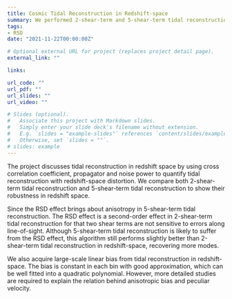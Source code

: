 ```yaml
---
title: Cosmic Tidal Reconstruction in Redshift-space
summary: We performed 2-shear-term and 5-shear-term tidal reconstruction in red shift space with six independent catalogs produced by N-body simulation and soft mass cut. The cross correlation coefficient, propagator and noise power are used to quantify the results of two tidal reconstruction algorithms in red shift space.
tags:
- RSD
date: "2021-11-22T00:00:00Z"

# Optional external URL for project (replaces project detail page).
external_link: ""

links:

url_code: ""
url_pdf: ""
url_slides: ""
url_video: ""

# Slides (optional).
#   Associate this project with Markdown slides.
#   Simply enter your slide deck's filename without extension.
#   E.g. `slides = "example-slides"` references `content/slides/example-slides.md`.
#   Otherwise, set `slides = ""`.
# slides: example
---
```

 The project discusses tidal reconstruction in redshift space by using cross correlation coefficient, propagator and noise power to quantify tidal reconstruction with redshift-space distortion. We compare both 2-shear-term tidal reconstruction and 5-shear-term tidal reconstruction to show their robustness in redshift space.

Since the RSD effect brings about anisotropy in 5-shear-term tidal reconstruction. The RSD effect is a second-order effect in 2-shear-term tidal reconstruction for that two shear terms are not sensitive to errors along line-of-sight. Although 5-shear-term tidal reconstruction is likely to suffer from the RSD effect, this algorithm still performs slightly better than 2-shear-term tidal reconstruction in redshift-space, recovering more modes.

We also acquire large-scale linear bias from tidal reconstruction in redshift-space. The bias is constant in each bin with good approximation, which can be well fitted into a quadratic polynomial. However, more detailed studies are required to explain the relation behind anisotropic bias and peculiar velocity.

